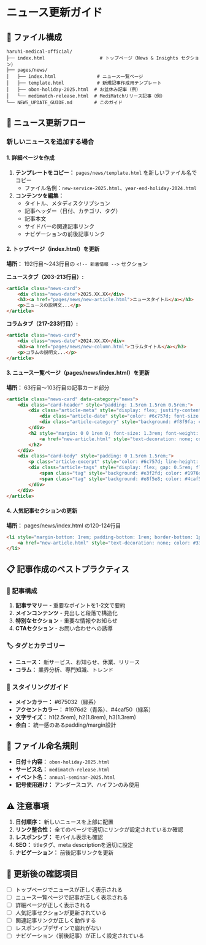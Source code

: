 # ニュース更新ガイド

## 📁 ファイル構成

```
haruhi-medical-official/
├── index.html                    # トップページ（News & Insights セクション）
├── pages/news/
│   ├── index.html               # ニュース一覧ページ
│   ├── template.html            # 新規記事作成用テンプレート
│   ├── obon-holiday-2025.html  # お盆休み記事（例）
│   └── medimatch-release.html  # MediMatchリリース記事（例）
└── NEWS_UPDATE_GUIDE.md        # このガイド
```

## 🔄 ニュース更新フロー

### 新しいニュースを追加する場合

#### 1. 詳細ページを作成
1. **テンプレートをコピー：** `pages/news/template.html` を新しいファイル名でコピー
   - ファイル名例：`new-service-2025.html`、`year-end-holiday-2024.html`
2. **コンテンツを編集：**
   - タイトル、メタディスクリプション
   - 記事ヘッダー（日付、カテゴリ、タグ）
   - 記事本文
   - サイドバーの関連記事リンク
   - ナビゲーションの前後記事リンク

#### 2. トップページ（index.html）を更新
**場所：** 192行目〜243行目の `<!-- 新着情報 -->` セクション

**ニュースタブ（203-213行目）:**
```html
<article class="news-card">
    <div class="news-date">2025.XX.XX</div>
    <h3><a href="pages/news/new-article.html">ニュースタイトル</a></h3>
    <p>ニュースの説明文...</p>
</article>
```

**コラムタブ（217-233行目）:**
```html
<article class="news-card">
    <div class="news-date">2024.XX.XX</div>
    <h3><a href="pages/news/new-column.html">コラムタイトル</a></h3>
    <p>コラムの説明文...</p>
</article>
```

#### 3. ニュース一覧ページ（pages/news/index.html）を更新
**場所：** 63行目〜103行目の記事カード部分

```html
<article class="news-card" data-category="news">
    <div class="card-header" style="padding: 1.5rem 1.5rem 0.5rem;">
        <div class="article-meta" style="display: flex; justify-content: space-between; align-items: center; margin-bottom: 1rem;">
            <div class="article-date" style="color: #6c757d; font-size: 0.9rem; font-weight: 500;">2025.XX.XX</div>
            <div class="article-category" style="background: #f8f9fa; color: #495057; padding: 0.25rem 0.75rem; border-radius: 20px; font-size: 0.8rem; font-weight: 500;">ニュース</div>
        </div>
        <h2 style="margin: 0 0 1rem 0; font-size: 1.3rem; font-weight: 600; line-height: 1.4;">
            <a href="new-article.html" style="text-decoration: none; color: #333; transition: color 0.3s ease;">ニュースタイトル</a>
        </h2>
    </div>
    <div class="card-body" style="padding: 0 1.5rem 1.5rem;">
        <p class="article-excerpt" style="color: #6c757d; line-height: 1.6; margin-bottom: 1rem; font-size: 0.95rem;">ニュースの説明文...</p>
        <div class="article-tags" style="display: flex; gap: 0.5rem; flex-wrap: wrap;">
            <span class="tag" style="background: #e3f2fd; color: #1976d2; padding: 0.25rem 0.5rem; border-radius: 15px; font-size: 0.75rem; font-weight: 500;">タグ1</span>
            <span class="tag" style="background: #e8f5e8; color: #4caf50; padding: 0.25rem 0.5rem; border-radius: 15px; font-size: 0.75rem; font-weight: 500;">タグ2</span>
        </div>
    </div>
</article>
```

#### 4. 人気記事セクションの更新
**場所：** pages/news/index.html の120-124行目

```html
<li style="margin-bottom: 1rem; padding-bottom: 1rem; border-bottom: 1px solid #e9ecef;">
    <a href="new-article.html" style="text-decoration: none; color: #333; font-weight: 500; line-height: 1.4; transition: color 0.3s ease;">新記事タイトル</a>
</li>
```

## 📋 記事作成のベストプラクティス

### 📝 記事構成
1. **記事サマリー** - 重要なポイントを1-2文で要約
2. **メインコンテンツ** - 見出しと段落で構造化
3. **特別なセクション** - 重要な情報やお知らせ
4. **CTAセクション** - お問い合わせへの誘導

### 🏷️ タグとカテゴリー
- **ニュース：** 新サービス、お知らせ、休業、リリース
- **コラム：** 業界分析、専門知識、トレンド

### 🎨 スタイリングガイド
- **メインカラー：** #675032（緑系）
- **アクセントカラー：** #1976d2（青系）、#4caf50（緑系）
- **文字サイズ：** h1(2.5rem), h2(1.8rem), h3(1.3rem)
- **余白：** 統一感のあるpadding/margin設計

## 📂 ファイル命名規則

- **日付＋内容：** `obon-holiday-2025.html`
- **サービス名：** `medimatch-release.html`  
- **イベント名：** `annual-seminar-2025.html`
- **記号使用避け：** アンダースコア、ハイフンのみ使用

## ⚠️ 注意事項

1. **日付順序：** 新しいニュースを上部に配置
2. **リンク整合性：** 全てのページで適切にリンクが設定されているか確認
3. **レスポンシブ：** モバイル表示も確認
4. **SEO：** titleタグ、meta descriptionを適切に設定
5. **ナビゲーション：** 前後記事リンクを更新

## 🔄 更新後の確認項目

- [ ] トップページでニュースが正しく表示される
- [ ] ニュース一覧ページで記事が正しく表示される  
- [ ] 詳細ページが正しく表示される
- [ ] 人気記事セクションが更新されている
- [ ] 関連記事リンクが正しく動作する
- [ ] レスポンシブデザインで崩れがない
- [ ] ナビゲーション（前後記事）が正しく設定されている